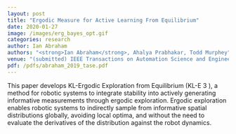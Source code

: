 ```yaml
---
layout: post
title: "Ergodic Measure for Active Learning From Equilibrium"
date: 2020-01-27
image: /images/erg_bayes_opt.gif
categories: research
author: Ian Abraham
authors: "<strong>Ian Abraham</strong>, Ahalya Prabhakar, Todd Murphey"
venue: "(submitted) IEEE Transactions on Automation Science and Engineering"
pdf: /pdfs/abraham_2019_tase.pdf
---
```



This paper develops KL-Ergodic Exploration from Equilibrium (KL-E 3 ), a method for robotic systems to integrate
stability into actively generating informative measurements through ergodic exploration. Ergodic exploration enables
robotic systems to indirectly sample from informative spatial distributions globally, avoiding local optima, and
without the need to evaluate the derivatives of the distribution against the robot dynamics.

